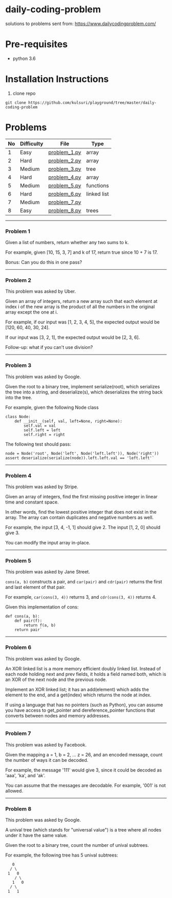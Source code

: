 # daily-coding-problem
solutions to problems sent from:
https://www.dailycodingproblem.com/

# Pre-requisites
- python 3.6

# Installation Instructions
1. clone repo
```
git clone https://github.com/kulsuri/playground/tree/master/daily-coding-problem
```

# Problems

No | Difficulty | File | Type
--- | --- | --- | ---
1 | Easy | [problem_1.py](problem_1.py) | array
2 | Hard | [problem_2.py](problem_2.py) | array
3 | Medium | [problem_3.py](problem_3.py) | tree
4 | Hard | [problem_4.py](problem_4.py) | array
5 | Medium | [problem_5.py](problem_5.py) | functions
6 | Hard | [problem_6.py](problem_6.py) | linked list
7 | Medium | [problem_7.py](problem_7.py) | 
8 | Easy | [problem_8.py](problem_8.py) | trees

---

### Problem 1

Given a list of numbers, return whether any two sums to k.

For example, given [10, 15, 3, 7] and k of 17, return true since 10 + 7 is 17.

Bonus: Can you do this in one pass?

---

### Problem 2

This problem was asked by Uber.

Given an array of integers, return a new array such that each element at index i of the new array is the product of all the numbers in the original array except the one at i.

For example, if our input was [1, 2, 3, 4, 5], the expected output would be [120, 60, 40, 30, 24].

If our input was [3, 2, 1], the expected output would be [2, 3, 6].

Follow-up: what if you can't use division?

---

### Problem 3

This problem was asked by Google.

Given the root to a binary tree, implement serialize(root), which serializes the tree into a string, and deserialize(s), which deserializes the string back into the tree.

For example, given the following Node class

```
class Node:
    def __init__(self, val, left=None, right=None):
        self.val = val
        self.left = left
        self.right = right
```

The following test should pass:
```
node = Node('root', Node('left', Node('left.left')), Node('right'))
assert deserialize(serialize(node)).left.left.val == 'left.left'`
```

---


### Problem 4

This problem was asked by Stripe.

Given an array of integers, find the first missing positive integer in linear time and constant space.

In other words, find the lowest positive integer that does not exist in the array. The array can contain duplicates and negative numbers as well.

For example, the input [3, 4, -1, 1] should give 2. The input [1, 2, 0] should give 3.

You can modify the input array in-place.

---

### Problem 5

This problem was asked by Jane Street.

`cons(a, b)` constructs a pair, and `car(pair)` and `cdr(pair)` returns the first and last element of that pair.

For example, `car(cons(3, 4))` returns 3, and `cdr(cons(3, 4))` returns 4.

Given this implementation of cons:

```
def cons(a, b):
    def pair(f):
        return f(a, b)
    return pair`
```

---

### Problem 6

This problem was asked by Google.

An XOR linked list is a more memory efficient doubly linked list. Instead of each node holding next and prev fields, it holds a field named both, which is an XOR of the next node and the previous node.

Implement an XOR linked list; it has an add(element) which adds the element to the end, and a get(index) which returns the node at index.

If using a language that has no pointers (such as Python), you can assume you have access to get_pointer and dereference_pointer functions that converts between nodes and memory addresses.

---

### Problem 7

This problem was asked by Facebook.

Given the mapping a = 1, b = 2, ... z = 26, and an encoded message, count the number of ways it can be decoded.

For example, the message '111' would give 3, since it could be decoded as 'aaa', 'ka', and 'ak'.

You can assume that the messages are decodable. For example, '001' is not allowed.

---

### Problem 8

This problem was asked by Google.

A unival tree (which stands for "universal value") is a tree where all nodes under it have the same value.

Given the root to a binary tree, count the number of unival subtrees.

For example, the following tree has 5 unival subtrees:

```
   0
  / \
 1   0
    / \
   1   0
  / \
 1   1
```






